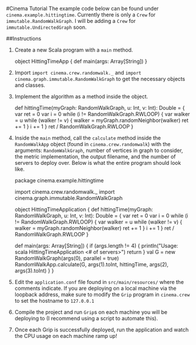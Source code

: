 #Cinema Tutorial
The example code below can be found under
`cinema.example.hittingtime`. Currently
there is only a `Crew` for `immutable.RandomWalkGraph`.
I will be adding a `Crew` for `immutable.UndirectedGraph`
soon.

##Instructions
1. Create a new Scala program with a `main` method.

    object HittingTimeApp {
      def main(args: Array[String])
    }

2. Import `import cinema.crew.randomwalk._` and
`import cinema.graph.immutable.RandomWalkGraph` to
get the necessary objects and classes.

3. Implement the algorithm as a method inside the object.

    def hittingTime(myGraph: RandomWalkGraph, u: Int, v: Int): Double = {
      var ret = 0
      var i = 0
      while (i != RandomWalkGraph.RWLOOP) {
        var walker = u
        while (walker != v) {
          walker = myGraph.randomNeighbor(walker)
          ret += 1
        }
        i += 1
      }
      ret / RandomWalkGraph.RWLOOP
    }
    
4. Inside the `main` method, call the `calculate` method 
inside the `RandomWalkApp` object (found in 
`cinema.crew.randomwalk`) with the arguments: 
`RandomWalkGraph`, number of vertices in graph to consider, 
the metric implementation, the output filename, and the 
number of servers to deploy over. Below is what the entire 
program should look like.

    package cinema.example.hittingtime

    import cinema.crew.randomwalk._
    import cinema.graph.immutable.RandomWalkGraph

    object HittingTimeApplication {
      def hittingTime(myGraph: RandomWalkGraph, u: Int, v: Int): Double = {
        var ret = 0
        var i = 0
        while (i != RandomWalkGraph.RWLOOP) {
          var walker = u
          while (walker != v) {
            walker = myGraph.randomNeighbor(walker)
            ret += 1
          }
          i += 1
        }
        ret / RandomWalkGraph.RWLOOP
      }

      def main(args: Array[String]) {
        if (args.length != 4) {
          println("Usage: scala HittingTimeApplication <edgelist> <subset cardinality> <output filename> <# of servers>")
          return
        }
        val G = new RandomWalkGraph(args(0), parallel = true)
        RandomWalkApp.calculate(G, args(1).toInt, hittingTime, args(2), args(3).toInt)
      }
    }
    
5. Edit the `application.conf` file found in `src/main/resources/` 
where the comments indicate. If you are deploying on a local machine 
via the loopback address, make sure to modify the `Grip` program in 
`cinema.crew` to set the hostname to `127.0.0.1`

6. Compile the project and run `Grip`s on each machine you will be 
deploying to (I recommend using a script to automate this).

7. Once each Grip is successfully deployed, run the application and 
watch the CPU usage on each machine ramp up!